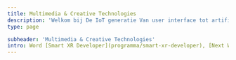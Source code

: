 ```yaml
---
title: Multimedia & Creative Technologies
description: 'Welkom bij De IoT generatie Van user interface tot artificial intelligence. Als cutting-edge MCT-student wil jij het internet van morgen ontwikkelen.'
type: page

subheader: 'Multimedia & Creative Technologies'
intro: Word [Smart XR Developer](programma/smart-xr-developer), [Next Web Developer](programma/next-web-developer), [AI Engineer](programma/ai-engineer) of [IoT Infrastructure Engineer](programma/iot-infrastructure-engineer).
---
```

